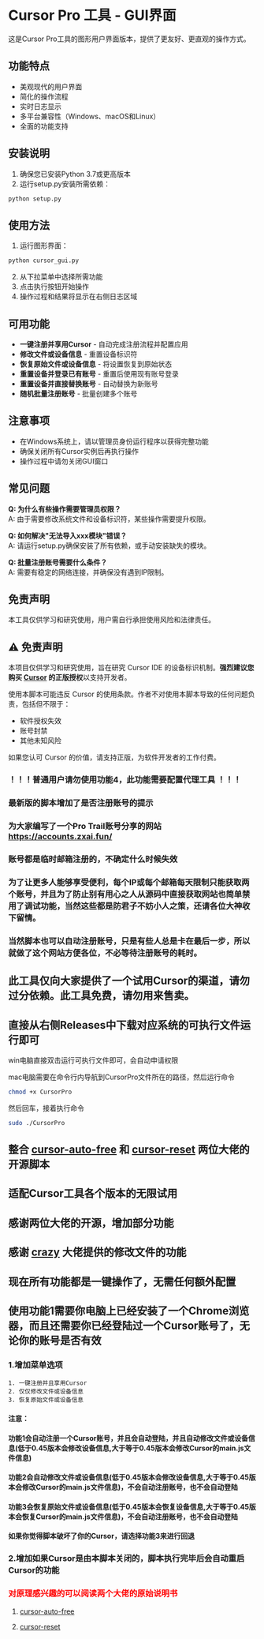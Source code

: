 # Cursor Pro 工具 - GUI界面

这是Cursor Pro工具的图形用户界面版本，提供了更友好、更直观的操作方式。

## 功能特点

- 美观现代的用户界面
- 简化的操作流程
- 实时日志显示
- 多平台兼容性（Windows、macOS和Linux）
- 全面的功能支持

## 安装说明

1. 确保您已安装Python 3.7或更高版本
2. 运行setup.py安装所需依赖：

```bash
python setup.py
```

## 使用方法

1. 运行图形界面：

```bash
python cursor_gui.py
```

2. 从下拉菜单中选择所需功能
3. 点击执行按钮开始操作
4. 操作过程和结果将显示在右侧日志区域

## 可用功能

- **一键注册并享用Cursor** - 自动完成注册流程并配置应用
- **修改文件或设备信息** - 重置设备标识符
- **恢复原始文件或设备信息** - 将设置恢复到原始状态
- **重置设备并登录已有账号** - 重置后使用现有账号登录
- **重置设备并直接替换账号** - 自动替换为新账号
- **随机批量注册账号** - 批量创建多个账号

## 注意事项

- 在Windows系统上，请以管理员身份运行程序以获得完整功能
- 确保关闭所有Cursor实例后再执行操作
- 操作过程中请勿关闭GUI窗口

## 常见问题

**Q: 为什么有些操作需要管理员权限？**  
A: 由于需要修改系统文件和设备标识符，某些操作需要提升权限。

**Q: 如何解决"无法导入xxx模块"错误？**  
A: 请运行setup.py确保安装了所有依赖，或手动安装缺失的模块。

**Q: 批量注册账号需要什么条件？**  
A: 需要有稳定的网络连接，并确保没有遇到IP限制。

## 免责声明

本工具仅供学习和研究使用，用户需自行承担使用风险和法律责任。

## ⚠️ 免责声明

本项目仅供学习和研究使用，旨在研究 Cursor IDE 的设备标识机制。**强烈建议您购买 [Cursor](https://cursor.sh/) 的正版授权**以支持开发者。

使用本脚本可能违反 Cursor 的使用条款。作者不对使用本脚本导致的任何问题负责，包括但不限于：

- 软件授权失效
- 账号封禁
- 其他未知风险

如果您认可 Cursor 的价值，请支持正版，为软件开发者的工作付费。
### ！！！普通用户请勿使用功能4，此功能需要配置代理工具 ！！！
### 最新版的脚本增加了是否注册账号的提示
### 为大家编写了一个Pro Trail账号分享的网站 https://accounts.zxai.fun/
### 账号都是临时邮箱注册的，不确定什么时候失效
### 为了让更多人能够享受便利，每个IP或每个邮箱每天限制只能获取两个账号，并且为了防止别有用心之人从源码中直接获取网站也简单禁用了调试功能，当然这些都是防君子不妨小人之策，还请各位大神收下留情。
### 当然脚本也可以自动注册账号，只是有些人总是卡在最后一步，所以就做了这个网站方便各位，不必等待注册账号的耗时。



## 此工具仅向大家提供了一个试用Cursor的渠道，请勿过分依赖。此工具免费，请勿用来售卖。
## 直接从右侧Releases中下载对应系统的可执行文件运行即可


win电脑直接双击运行可执行文件即可，会自动申请权限

mac电脑需要在命令行内导航到CursorPro文件所在的路径，然后运行命令 

```bash
chmod +x CursorPro
```

然后回车，接着执行命令

```bash
sudo ./CursorPro
```

## 

## 整合 [cursor-auto-free](https://github.com/chengazhen/cursor-auto-free) 和 [cursor-reset](https://github.com/hamflx/cursor-reset) 两位大佬的开源脚本
## 适配Cursor工具各个版本的无限试用
## 感谢两位大佬的开源，增加部分功能
## 感谢 [crazy](https://linux.do/t/topic/404579) 大佬提供的修改文件的功能

## 现在所有功能都是一键操作了，无需任何额外配置
## 使用功能1需要你电脑上已经安装了一个Chrome浏览器，而且还需要你已经登陆过一个Cursor账号了，无论你的账号是否有效


### 1.增加菜单选项
    1. 一键注册并且享用Cursor
    2. 仅仅修改文件或设备信息
    3. 恢复原始文件或设备信息
#### 注意： 
#### 功能1会自动注册一个Cursor账号，并且会自动登陆，并且自动修改文件或设备信息(低于0.45版本会修改设备信息,大于等于0.45版本会修改Cursor的main.js文件信息)
#### 功能2会自动修改文件或设备信息(低于0.45版本会修改设备信息,大于等于0.45版本会修改Cursor的main.js文件信息)，不会自动注册账号，也不会自动登陆
#### 功能3会恢复原始文件或设备信息(低于0.45版本会恢复设备信息,大于等于0.45版本会恢复Cursor的main.js文件信息)，不会自动注册账号，也不会自动登陆
#### 如果你觉得脚本破坏了你的Cursor，请选择功能3来进行回退

### 2.增加如果Cursor是由本脚本关闭的，脚本执行完毕后会自动重启Cursor的功能

### <font color="red">对原理感兴趣的可以阅读两个大佬的原始说明书</font>
1. [cursor-auto-free](https://cursor-auto-free-doc.vercel.app/)

2. [cursor-reset](https://github.com/hamflx/cursor-reset/blob/main/README.md)


